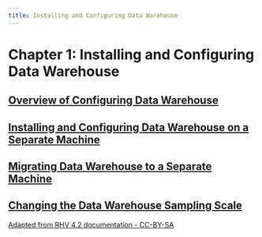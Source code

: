 ```yaml
---
title: Installing and Configuring Data Warehouse
---
```


# Chapter 1: Installing and Configuring Data Warehouse

## [Overview of Configuring Data Warehouse](Data_Collection_Setup_and_Reports_Installation_Overview)

## [Installing and Configuring Data Warehouse on a Separate Machine](Data_Warehouse_and_Reports_Configuration_Notes)

## [Migrating Data Warehouse to a Separate Machine](Migrating_Data_Warehouse_to_a_Separate_Machine)

## [Changing the Data Warehouse Sampling Scale](Changing_the_Data_Warehouse_Sampling_Scale)

[Adapted from RHV 4.2 documentation - CC-BY-SA](https://access.redhat.com/documentation/en-us/red_hat_virtualization/4.2/html/data_warehouse_guide/chap-installing_and_configuring_data_warehouse)
